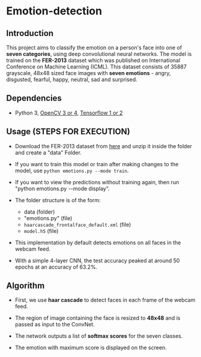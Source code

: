 # Emotion-detection

## Introduction

This project aims to classify the emotion on a person's face into one of **seven categories**, using deep convolutional neural networks.
The model is trained on the **FER-2013** dataset which was published on International Conference on Machine Learning (ICML). 
This dataset consists of 35887 grayscale, 48x48 sized face images with **seven emotions** - angry, disgusted, fearful, happy, neutral, sad and surprised.

## Dependencies

* Python 3, [OpenCV 3 or 4](https://opencv.org/), [Tensorflow 1 or 2](https://www.tensorflow.org/)

## Usage (STEPS FOR EXECUTION)

* Download the FER-2013 dataset from [here](https://drive.google.com/file/d/1X60B-uR3NtqPd4oosdotpbDgy8KOfUdr/view?usp=sharing) and unzip it inside the folder and create a "data" Folder.

* If you want to train this model or train after making changes to the model, use `python emotions.py --mode train`.

* If you want to view the predictions without training again, then run "python emotions.py --mode display".

* The folder structure is of the form:  
  * data (folder)
  * "emotions.py" (file)
  * `haarcascade_frontalface_default.xml` (file)
  * `model.h5` (file)

* This implementation by default detects emotions on all faces in the webcam feed.

* With a simple 4-layer CNN, the test accuracy peaked at around 50 epochs at an accuracy of 63.2%.

## Algorithm

* First, we use **haar cascade** to detect faces in each frame of the webcam feed.

* The region of image containing the face is resized to **48x48** and is passed as input to the ConvNet.

* The network outputs a list of **softmax scores** for the seven classes.

* The emotion with maximum score is displayed on the screen.
